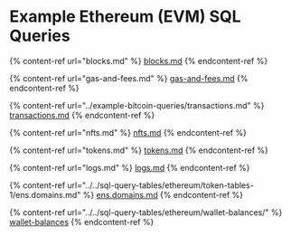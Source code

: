 # Example Ethereum (EVM) SQL Queries



{% content-ref url="blocks.md" %}
[blocks.md](blocks.md)
{% endcontent-ref %}

{% content-ref url="gas-and-fees.md" %}
[gas-and-fees.md](gas-and-fees.md)
{% endcontent-ref %}

{% content-ref url="../example-bitcoin-queries/transactions.md" %}
[transactions.md](../example-bitcoin-queries/transactions.md)
{% endcontent-ref %}

{% content-ref url="nfts.md" %}
[nfts.md](nfts.md)
{% endcontent-ref %}

{% content-ref url="tokens.md" %}
[tokens.md](tokens.md)
{% endcontent-ref %}

{% content-ref url="logs.md" %}
[logs.md](logs.md)
{% endcontent-ref %}

{% content-ref url="../../sql-query-tables/ethereum/token-tables-1/ens.domains.md" %}
[ens.domains.md](../../sql-query-tables/ethereum/token-tables-1/ens.domains.md)
{% endcontent-ref %}

{% content-ref url="../../sql-query-tables/ethereum/wallet-balances/" %}
[wallet-balances](../../sql-query-tables/ethereum/wallet-balances/)
{% endcontent-ref %}
